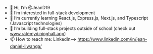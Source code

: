 - 👋 Hi, I’m @JeanD19
- 👀 I’m interested in full-stack development
- 🌱 I’m currently learning React.js, Express.js, Next.js, and Typescript (Javascript technologies)
- 💞️ I’m building full-stack projects outside of school (check out www.ratemydininghall.app)
- 📫 How to reach me:  LinkedIn--> https://www.linkedin.com/in/jean-daniel-liwanga/ 

<!---
JeanD19/JeanD19 is a ✨ special ✨ repository because its `README.md` (this file) appears on your GitHub profile.
You can click the Preview link to take a look at your changes.
--->
